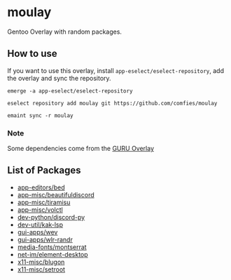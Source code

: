 # moulay
Gentoo Overlay with random packages.

## How to use
If you want to use this overlay, install `app-eselect/eselect-repository`, add the overlay and sync the repository.

```
emerge -a app-eselect/eselect-repository

eselect repository add moulay git https://github.com/comfies/moulay

emaint sync -r moulay
```

### Note
Some dependencies come from the [GURU Overlay](https://wiki.gentoo.org/wiki/Project:GURU)

## List of Packages
 - [app-editors/bed](https://github.com/comfies/moulay/tree/master/app-editors/bed)
 - [app-misc/beautifuldiscord](https://github.com/comfies/moulay/tree/master/app-misc/beautifuldiscord)
 - [app-misc/tiramisu](https://github.com/comfies/moulay/tree/master/app-misc/tiramisu)
 - [app-misc/volctl](https://github.com/comfies/moulay/tree/master/app-misc/volctl)
 - [dev-python/discord-py](https://github.com/comfies/moulay/tree/master/dev-python/discord-py)
 - [dev-util/kak-lsp](https://github.com/comfies/moulay/tree/master/dev-util/kak-lsp)
 - [gui-apps/wev](https://github.com/comfies/moulay/tree/master/gui-apps/wev)
 - [gui-apps/wlr-randr](https://github.com/comfies/moulay/tree/master/gui-apps/wlr-randr)
 - [media-fonts/montserrat](https://github.com/comfies/moulay/tree/master/media-fonts/montserrat)
 - [net-im/element-desktop](https://github.com/comfies/moulay/tree/master/net-im/element-desktop)
 - [x11-misc/blugon](https://github.com/comfies/moulay/tree/master/x11-misc/blugon)
 - [x11-misc/setroot](https://github.com/comfies/moulay/tree/master/x11-misc/setroot)

